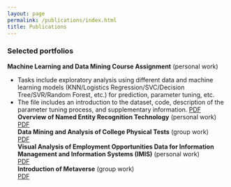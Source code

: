 ```yaml
---
layout: page
permalink: /publications/index.html
title: Publications
---
```

### Selected portfolios
**Machine Learning and Data Mining Course Assignment** (personal work)<br>
- Tasks include exploratory analysis using different data and machine learning models (KNN/Logistics Regression/SVC/Decision Tree/SVR/Random Forest, etc.) for prediction, parameter tuning, etc.
- The file includes an introduction to the dataset, code, description of the parameter tuning process, and supplementary information.
[PDF](https://jiayixu17.github.io/file/ML.pdf)  
**Overview of Named Entity Recognition Technology** (personal work)<br>
[PDF](https://jiayixu17.github.io/file/NER.pdf)  
**Data Mining and Analysis of College Physical Tests** (group work)<br>
[PDF](https://jiayixu17.github.io/file/BI.pdf)  
**Visual Analysis of Employment Opportunities Data for Information Management and Information Systems (IMIS)** (personal work)<br>
[PDF](https://jiayixu17.github.io/file/51job.pdf)  
**Introduction of Metaverse** (group work)<br>
[PDF](https://jiayixu17.github.io/file/Metaverse.pdf)  
